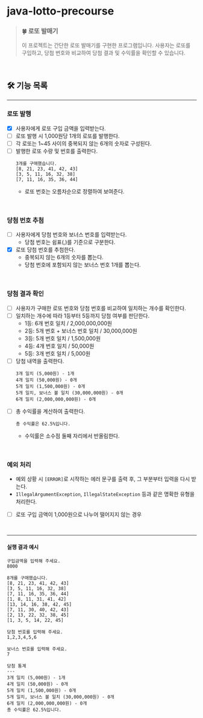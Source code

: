 # java-lotto-precourse

> ### 🍀 로또 발매기 <br>
> 이 프로젝트는 간단한 로또 발매기를 구현한 프로그램입니다. 사용자는 로또를 구입하고, 당첨 번호와 비교하여 당첨 결과 및 수익률을 확인할 수 있습니다.

<br>

## 🛠️ 기능 목록

-----

### 로또 발행
- [X] 사용자에게 로또 구입 금액을 입력받는다.
- [ ] 로또 발행 시 1,000원당 1개의 로또를 발행한다.
- [ ] 각 로또는 1~45 사이의 중복되지 않는 6개의 숫자로 구성된다.
- [ ] 발행한 로또 수량 및 번호를 출력한다. 
  ```
  3개를 구매했습니다.
  [8, 21, 23, 41, 42, 43]
  [3, 5, 11, 16, 32, 38]
  [7, 11, 16, 35, 36, 44]
  ```
  - 로또 번호는 오름차순으로 정렬하여 보여준다.

<br>

### 당첨 번호 추첨
- [ ] 사용자에게 당첨 번호와 보너스 번호를 입력받는다.
  - 당첨 번호는 쉼표(,)를 기준으로 구분한다.
- [X] 로또 당첨 번호를 추첨한다.
  - 중복되지 않는 6개의 숫자를 뽑는다.
  - 당첨 번호에 포함되지 않는 보너스 번호 1개를 뽑는다.

<br>

### 당첨 결과 확인
- [ ] 사용자가 구매한 로또 번호와 당첨 번호를 비교하여 일치하는 개수를 확인한다.
- [ ] 일치하는 개수에 따라 1등부터 5등까지 당첨 여부를 판단한다.
  - 1등: 6개 번호 일치 / 2,000,000,000원
  - 2등: 5개 번호 + 보너스 번호 일치 / 30,000,000원
  - 3등: 5개 번호 일치 / 1,500,000원
  - 4등: 4개 번호 일치 / 50,000원
  - 5등: 3개 번호 일치 / 5,000원
- [ ] 당첨 내역을 출력한다.
  ```
  3개 일치 (5,000원) - 1개
  4개 일치 (50,000원) - 0개
  5개 일치 (1,500,000원) - 0개
  5개 일치, 보너스 볼 일치 (30,000,000원) - 0개
  6개 일치 (2,000,000,000원) - 0개
  ```
- [ ] 총 수익률을 계산하여 출력한다.
  ```
  총 수익률은 62.5%입니다.
  ```
  - 수익률은 소수점 둘째 자리에서 반올림한다.

<br>

### 예외 처리
- 예외 상황 시 `[ERROR]`로 시작하는 에러 문구를 출력 후, 그 부분부터 입력을 다시 받는다.
- `IllegalArgumentException`, `IllegalStateException` 등과 같은 명확한 유형을 처리한다.


- [ ] 로또 구입 금액이 1,000원으로 나누어 떨어지지 않는 경우

<br>

---------------
#### 실행 결과 예시
```
구입금액을 입력해 주세요.
8000

8개를 구매했습니다.
[8, 21, 23, 41, 42, 43] 
[3, 5, 11, 16, 32, 38] 
[7, 11, 16, 35, 36, 44] 
[1, 8, 11, 31, 41, 42] 
[13, 14, 16, 38, 42, 45] 
[7, 11, 30, 40, 42, 43] 
[2, 13, 22, 32, 38, 45] 
[1, 3, 5, 14, 22, 45]

당첨 번호를 입력해 주세요.
1,2,3,4,5,6

보너스 번호를 입력해 주세요.
7

당첨 통계
---
3개 일치 (5,000원) - 1개
4개 일치 (50,000원) - 0개
5개 일치 (1,500,000원) - 0개
5개 일치, 보너스 볼 일치 (30,000,000원) - 0개
6개 일치 (2,000,000,000원) - 0개
총 수익률은 62.5%입니다.
```

